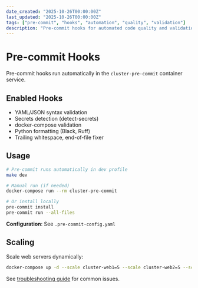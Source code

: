 ```yaml
---
date_created: "2025-10-26T00:00:00Z"
last_updated: "2025-10-26T00:00:00Z"
tags: ["pre-commit", "hooks", "automation", "quality", "validation"]
description: "Pre-commit hooks for automated code quality and validation"
---
```


# Pre-commit Hooks

Pre-commit hooks run automatically in the `cluster-pre-commit` container service.

## Enabled Hooks

- YAML/JSON syntax validation
- Secrets detection (detect-secrets)
- docker-compose validation
- Python formatting (Black, Ruff)
- Trailing whitespace, end-of-file fixer

## Usage

```bash
# Pre-commit runs automatically in dev profile
make dev

# Manual run (if needed)
docker-compose run --rm cluster-pre-commit

# Or install locally
pre-commit install
pre-commit run --all-files
```

**Configuration**: See `.pre-commit-config.yaml`

## Scaling

Scale web servers dynamically:
```bash
docker-compose up -d --scale cluster-web1=5 --scale cluster-web2=5 --scale cluster-web3=5
```

See [troubleshooting guide](troubleshooting.md) for common issues.
